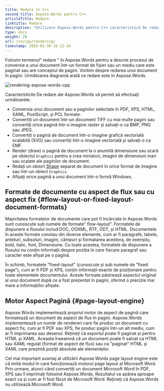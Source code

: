 ```yaml
---
title: Redare în C++
second_title: Aspose.Words pentru C++
articleTitle: Redare
linktitle: Redare
description: "Utilizare Aspose.Words pentru C++ caracteristică De redare pentru a formata un document cu aspect de flux în pagini și pentru a converti un astfel de document sau pagini selectate în alte documente (PDF, HTML, XPS, etc.) sau imagini (TIFF, PNG, SVG, etc.) formate pentru vizualizare, conversii suplimentare sau imprimare."
type: docs
weight: 20
url: /ro/cpp/rendering/
timestamp: 2024-01-30-16-22-34
---
```


Folosim termenul" redare " în Aspose.Words pentru a descrie procesul de conversie a unui document într-un format de fișier sau un mediu care este paginat sau are conceptul de pagini. Vorbim despre redarea unui document în pagini. Următoarea diagramă arată ce redare este în Aspose.Words.

![rendering-aspose-words-cpp](rendering-1.png)

Caracteristicile De redare ale Aspose.Words vă permit să efectuați următoarele:

- Conversia unui document sau a paginilor selectate în PDF, XPS, HTML, XAML, PostScript, și PCL formate.
- Convertiți un document într-un document TIFF cu mai multe pagini sau convertiți orice pagină într-o imagine raster și salvați-o ca BMP, PNG sau JPEG.
- Convertiți o pagină de document într-o imagine grafică vectorială scalabilă (SVG) sau convertiți într-o imagine vectorială și salvați-o ca EMF.
- Render (draw) o pagină de document la o anumită dimensiune sau scară pe obiectul `Graphics` pentru a crea miniaturi, imagini de dimensiuni mari sau scalate ale paginilor de document.
- Redați un obiect [Shape](https://reference.aspose.com/words/cpp/aspose.words.drawing/shape/) separat de document în orice format de imagine sau într-un obiect `Graphics`.
- Afișați orice pagină a unui document într-o formă Windows.

## Formate de documente cu aspect de flux sau cu aspect fix {#flow-layout-or-fixed-layout-document-formats}

Majoritatea formatelor de documente care pot fi încărcate în Aspose.Words sunt cunoscute sub numele de formate" flow-layout". Formatele de dispunere a fluxului includ:DOC, OOXML, RTF, ODT, și HTML. Documentele în aceste formate constau din diverse elemente, cum ar fi paragrafe, tabele, anteturi, subsoluri, imagini, câmpuri și formatarea acestora, de exemplu, bold, italic, font, Dimensiune. Cu toate acestea, formatele de dispunere a fluxului nu conțin informații despre poziția în care fiecare paragraf sau caracter este afișat pe o pagină.

În schimb, formatele "fixed-layout" (cunoscute și sub numele de "fixed page"), cum ar fi PDF și XPS, conțin informații exacte de poziționare pentru toate elementele documentului. Aceste formate păstrează aspectul original al unui document după ce a fost prezentat în pagini, oferind o precizie mai mare a informațiilor afișate.

## Motor Aspect Pagină {#page-layout-engine}

Aspose.Words implementează propriul motor de aspect de pagină care formatează un document de aspect de flux în pagini. Aspose.Words implementează un număr de rendereri care fie produc un document cu aspect fix, cum ar fi PDF sau XPS, fie produc pagini într-un alt mediu, cum ar fi imprimarea sau desenul. Rețineți că exportul poate fi paginat și pentru HTML și XAML. Aceasta înseamnă că un document poate fi salvat ca HTML sau XAML regulat (format de aspect de flux) sau ca "paginat" HTML și XAML care prezintă poziții absolute ale elementelor.

Cel mai important avantaj al utilizării Aspose.Words page layout engine este că imită modul în care funcționează motorul page layout al Microsoft Word. Prin urmare, atunci când convertiți un document Microsoft Word în PDF, XPS sau îl imprimați folosind Aspose.Words, Rezultatul va apărea aproape exact ca și cum ar fi fost făcut de Microsoft Word. Rețineți că Aspose.Words nu utilizează Microsoft Word.
